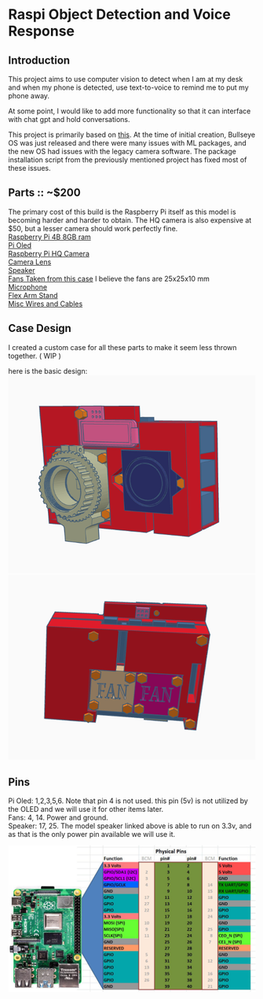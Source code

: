 # Raspi Object Detection and Voice Response

## Introduction
This project aims to use computer vision to detect when I am at my desk and when my phone is detected, use text-to-voice to remind me to put my phone away.

At some point, I would like to add more functionality so that it can interface with chat gpt and hold conversations. 

This project is primarily based on [this](https://github.com/thyagarajank/Object-Detection-with-Voice-Feedback-using-Raspberry-Pi-4-and-bullseye-OS). At the time of initial creation, Bullseye OS was just released and there were many issues with ML packages, and the new OS had issues with the legacy camera software. The package installation script from the previously mentioned project has fixed most of these issues.  


## Parts :: ~$200
The primary cost of this build is the Raspberry Pi itself as this model is becoming harder and harder to obtain. The HQ camera is also expensive at $50, but a lesser camera should work perfectly fine. \
[Raspberry Pi 4B 8GB ram](https://www.adafruit.com/product/4564) \
[Pi Oled](https://www.adafruit.com/product/3527)\
[Raspberry Pi HQ Camera](https://www.adafruit.com/product/4561)\
[Camera Lens](https://www.amazon.com/dp/B088BLZKRG?psc=1&ref=ppx_yo2ov_dt_b_product_details)\
[Speaker](https://www.amazon.com/gp/product/B07GJ4GH67/ref=ppx_yo_dt_b_asin_title_o00_s00?ie=UTF8&psc=1)\
[Fans Taken from this case](https://www.amazon.com/Raspberry-Model-Aluminum-Cooling-Metal/dp/B07VQLBSNC/ref=asc_df_B07VQLBSNC/?tag=hyprod-20&linkCode=df0&hvadid=633001802341&hvpos=&hvnetw=g&hvrand=746087739099635072&hvpone=&hvptwo=&hvqmt=&hvdev=c&hvdvcmdl=&hvlocint=&hvlocphy=9014113&hvtargid=pla-809661377459&psc=1) I believe the fans are 25x25x10 mm\
[Microphone](https://www.amazon.com/gp/product/B07SNSY64C/ref=ppx_yo_dt_b_asin_title_o00_s01?ie=UTF8&psc=1)\
[Flex Arm Stand](https://www.amazon.com/dp/B071VR8PWF?psc=1&ref=ppx_yo2ov_dt_b_product_details)\
[Misc Wires and Cables](https://www.amazon.com/dp/B01LZF1ZSZ?psc=1&ref=ppx_yo2ov_dt_b_product_details)


## Case Design
I created a custom case for all these parts to make it seem less thrown together. ( WIP ) 

here is the basic design: \
![case front](https://github.com/jpcoker3/Raspi-Object-Detection-and-Voice-Response/blob/master/Case-Model/case_front.png)
![case back](https://github.com/jpcoker3/Raspi-Object-Detection-and-Voice-Response/blob/master/Case-Model/case_back.png)

## Pins
Pi Oled: 1,2,3,5,6. Note that pin 4 is not used. this pin (5v) is not utilized by the OLED and we will use it for other items later. \
Fans: 4, 14. Power and ground. \
Speaker: 17, 25. The model speaker linked above is able to run on 3.3v, and as that is the only power pin available we will use it. 

![Raspi 4 Pins](https://github.com/jpcoker3/Raspi-Object-Detection-and-Voice-Response/blob/master/images/pinout-corrected.jpg)
